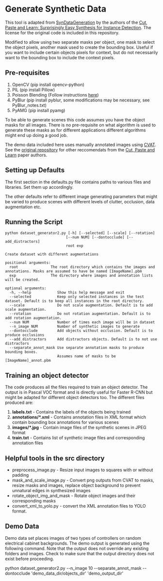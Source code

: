 # Generate Synthetic Data 

This tool is adapted from [SynDataGeneration](https://github.com/debidatta/syndata-generation) by the authors of the [Cut, Paste and Learn: Surprisingly Easy Synthesis for Instance Detection](https://arxiv.org/pdf/1708.01642.pdf). The license for the original code is included in this repository. 

Modified to allow using two separate masks per object, one mask to select the object pixels, another mask used to create the bounding box. Useful if you want to include certain objects pixels for context, but do not necessarily want to the bounding box to include the context pixels. 

## Pre-requisites 
1. OpenCV (pip install opencv-python)
2. PIL (pip install Pillow)
3. Poisson Blending (Follow instructions [here](https://github.com/yskmt/pb))
4. PyBlur (pip install pyblur, some modifications may be necessary, see PyBlur_notes.txt)
5. PyAMG (pip install pyamg)

To be able to generate scenes this code assumes you have the object masks for all images. There is no pre-requisite on what algorithm is used to generate these masks as for different applications different algorithms might end up doing a good job. 

The demo data included here uses manually annotated images using [CVAT](https://github.com/openvinotoolkit/cvat). See the [original repository](https://github.com/debidatta/syndata-generation) for other reccomendats from the [Cut, Paste and Learn](https://arxiv.org/pdf/1708.01642.pdf) paper authors. 

## Setting up Defaults
The first section in the defaults.py file contains paths to various files and libraries. Set them up accordingly.

The other defaults refer to different image generating parameters that might be varied to produce scenes with different levels of clutter, occlusion, data augmentation etc. 

## Running the Script
```
python dataset_generator2.py [-h] [--selected] [--scale] [--rotation]
                            [--num NUM] [--dontocclude] [--add_distractors]
                            root exp

Create dataset with different augmentations

positional arguments:
  root               The root directory which contains the images and annotations. Masks are assumed to have be named [ImageName].pbm
  exp                The directory where images and annotation lists will be created.

optional arguments:
  -h, --help            Show this help message and exit
  --selected            Keep only selected instances in the test dataset. Default is to keep all instances in the root directory.
  --scale               Do not scale augmentation. Default is to add scale augmentation.
  --rotation            Do not rotation augmentation. Default is to add rotation augmentation.
  --num NUM             Number of times each image will be in dataset
  --n_image NUM         Number of synthetic images to generate
  --dontocclude         Add objects without occlusion. Default is to produce occlusions
  --add_distractors     Add distractors objects. Default is to not use distractors
  --separate_annot_mask Use separate annotation masks to produce bounding boxes. 
                        Assumes name of masks to be [ImageName]_annot.pbm
```

## Training an object detector
The code produces all the files required to train an object detector. The output is in Pascal VOC format and is directly useful for Faster R-CNN but might be adapted for different object detectors too. The different files produced are:
1. __labels.txt__ - Contains the labels of the objects being trained
2. __annotations/*.xml__ - Contains annotation files in XML format which contain bounding box annotations for various scenes
3. __images/*.jpg__ - Contain image files of the synthetic scenes in JPEG format 
4. __train.txt__ - Contains list of synthetic image files and corresponding annotation files

## Helpful tools in the src directory
- preprocess_image.py - Resize input images to squares with or without padding
- mask_and_scale_image.py - Convert png outputs from CVAT to masks, resize masks and images, 
                            replace object background to prevent unnatural edges in synthesized images
- rotate_object_img_and_mask - Rotate object images and their corresponding masks
- convert_xml_to_yolo.py - convert the XML annotation files to YOLO format. 

## Demo Data

Demo data set places images of two types of controllers on random electrical cabinet backgrounds. The demo output is generated using the following command. Note that the output does not override any existing folders and images. Check to make sure that the output directory does not exist before proceeding. 

python dataset_generator2.py --n_image 10 --separate_annot_mask --dontocclude 'demo_data_dir/objects_dir' 'demo_output_dir'
